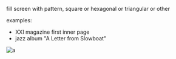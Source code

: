 fill screen with pattern, square or hexagonal or triangular or other

examples: 
- XXI magazine first inner page
- jazz album "A Letter from Slowboat" 

![a](http://i1.jpopasia.com/albums/3/52793-andltahrefhttpwwwjpo-67od.jpg "a")
